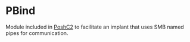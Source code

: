 # PBind

Module included in [PoshC2](https://github.com/Nettitude/PoshC2) to facilitate an implant that uses SMB named pipes for communication.

